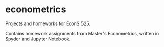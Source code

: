 # econometrics
Projects and homeworks for EconS 525.

Contains homework assignments from Master's Econometrics, written in Spyder and Jupyter Notebook. 
